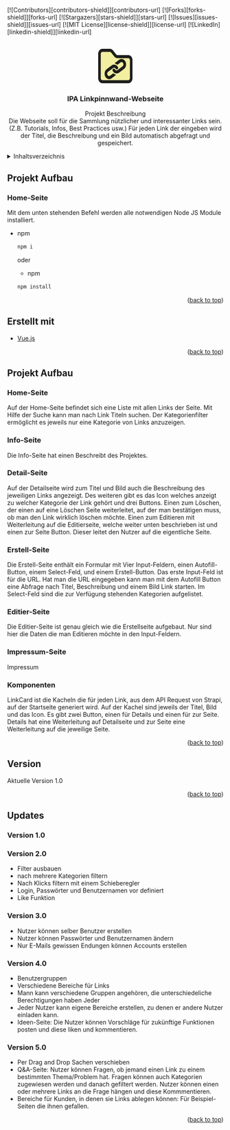 <div id="top"></div>
<!--
*** Thanks for checking out the Best-README-Template. If you have a suggestion
*** that would make this better, please fork the repo and create a pull request
*** or simply open an issue with the tag "enhancement".
*** Don't forget to give the project a star!
*** Thanks again! Now go create something AMAZING! :D
-->

<!-- PROJECT SHIELDS -->
<!--
*** I'm using markdown "reference style" links for readability.
*** Reference links are enclosed in brackets [ ] instead of parentheses ( ).
*** See the bottom of this document for the declaration of the reference variables
*** for contributors-url, forks-url, etc. This is an optional, concise syntax you may use.
*** https://www.markdownguide.org/basic-syntax/#reference-style-links
-->

[![Contributors][contributors-shield]][contributors-url]
[![Forks][forks-shield]][forks-url]
[![Stargazers][stars-shield]][stars-url]
[![Issues][issues-shield]][issues-url]
[![MIT License][license-shield]][license-url]
[![LinkedIn][linkedin-shield]][linkedin-url]

<!-- PROJECT LOGO -->
<br />
<div align="center">
  <a href="https://github.com/github_username/repo_name">
    <img src="src/assets/project_logo/ipa_projekt_logo.svg" alt="Logo" width="80" height="80">
  </a>

<h3 align="center">IPA Linkpinnwand-Webseite</h3>

  <p align="center">
    Projekt Beschreibung
    <br />
    Die Webseite soll für die Sammlung nützlicher und interessanter Links sein. (Z.B. Tutorials, Infos, Best Practices usw.)
    Für jeden Link der eingeben wird der Titel, die Beschreibung und ein Bild automatisch abgefragt und gespeichert.
  </p>
</div>

<!-- TABLE OF CONTENTS -->
<details>
  <summary>Inhaltsverzeichnis</summary>
  <ol>
    <li>
      <a href="#projekt-setup">Projekt Setup</a>
    </li>
    <li>
      <a href="#erstellt-mit">Erstellt mit</a>
    </li>
    <li>
      <a href="#projekt-setup">Projektaufbau</a>
      <ul>
        <li><a href="#home-seite">Home-Seite</a></li>
        <li><a href="#info-Seite">Info-Seite</a></li>
        <li><a href="#detail-seite">Detail-Seite</a></li>
        <li><a href="#erstell-seite">Erstell-Seite</a></li>
        <li><a href="#editier-seite">Editier-Seite</a></li>
        <li><a href="#impressum-seite">Impressum-Seite</a></li>
        <li><a href="#komponenten">Komponenten</a></li>
      </ul>
    </li>
    <li>
      <a href="#version">Version</a>
    </li>
  </ol>
</details>

<!-- ABOUT THE PROJECT -->

## Projekt Aufbau

### Home-Seite

Mit dem unten stehenden Befehl werden alle notwendigen Node JS Module installiert.

- npm

  ```sh
  npm i
  ```

  oder

  - npm

  ```sh
  npm install
  ```

<p align="right">(<a href="#top">back to top</a>)</p>

## Erstellt mit

- [Vue.js](https://vuejs.org/)

<p align="right">(<a href="#top">back to top</a>)</p>

<!-- GETTING STARTED -->

## Projekt Aufbau

### Home-Seite

Auf der Home-Seite befindet sich eine Liste mit allen Links der Seite. Mit Hilfe der Suche kann man nach Link Titeln suchen. Der Kategorienfilter ermöglicht es jeweils nur eine Kategorie von Links anzuzeigen.

### Info-Seite

Die Info-Seite hat einen Beschreibt des Projektes.

### Detail-Seite

Auf der Detailseite wird zum Titel und Bild auch die Beschreibung des jeweiligen Links angezeigt. Des weiteren gibt es das Icon welches anzeigt zu welcher Kategorie der Link gehört und drei Buttons. Einen zum Löschen, der einen auf eine Löschen Seite weiterleitet, auf der man bestätigen muss, ob man den Link wirklich löschen möchte. Einen zum Editieren mit Weiterleitung auf die Editierseite, welche weiter unten beschrieben ist und einen zur Seite Button. Dieser leitet den Nutzer auf die eigentliche Seite.

### Erstell-Seite

Die Erstell-Seite enthält ein Formular mit Vier Input-Feldern, einen Autofill-Button, einem Select-Feld, und einem Erstell-Button. Das erste Input-Feld ist für die URL. Hat man die URL eingegeben kann man mit dem Autofill Button eine Abfrage nach Titel, Beschreibung und einem Bild Link starten. Im Select-Feld sind die zur Verfügung stehenden Kategorien aufgelistet.

### Editier-Seite

Die Editier-Seite ist genau gleich wie die Erstellseite aufgebaut. Nur sind hier die Daten die man Editieren möchte in den Input-Feldern.

### Impressum-Seite

Impressum

### Komponenten

LinkCard ist die Kacheln die für jeden Link, aus dem API Request von Strapi, auf der Startseite generiert wird. Auf der Kachel sind jeweils der Titel, Bild und das Icon. Es gibt zwei Button, einen für Details und einen für zur Seite. Details hat eine Weiterleitung auf Detailseite und zur Seite eine Weiterleitung auf die jeweilige Seite.

<p align="right">(<a href="#top">back to top</a>)</p>

## Version

Aktuelle Version 1.0

<p align="right">(<a href="#top">back to top</a>)</p>

## Updates

### Version 1.0

### Version 2.0

- Filter ausbauen
- nach mehrere Kategorien filtern
- Nach Klicks filtern mit einem Schieberegler
- Login, Passwörter und Benutzernamen vor definiert
- Like Funktion

### Version 3.0

- Nutzer können selber Benutzer erstellen
- Nutzer können Passwörter und Benutzernamen ändern
- Nur E-Mails gewissen Endungen können Accounts erstellen

### Version 4.0

- Benutzergruppen
- Verschiedene Bereiche für Links
- Mann kann verschiedene Gruppen angehören, die unterschiedeliche Berechtigungen haben
  Jeder
- Jeder Nutzer kann eigene Bereiche erstellen, zu denen er andere Nutzer einladen kann.
- Ideen-Seite: Die Nutzer können Vorschläge für zukünftige Funktionen posten und diese liken und kommentieren.

### Version 5.0

- Per Drag and Drop Sachen verschieben
- Q&A-Seite: Nutzer können Fragen, ob jemand einen Link zu einem bestimmten Thema/Problem hat.
  Fragen können auch Kategorien zugewiesen werden und danach gefiltert werden. Nutzer können einen oder mehrere Links an die Frage hängen und diese Kommmentieren.
- Bereiche für Kunden, in denen sie Links ablegen können: Für Beispiel-Seiten die ihnen gefallen.

<p align="right">(<a href="#top">back to top</a>)</p>
